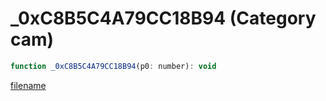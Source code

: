 # _0xC8B5C4A79CC18B94 (Category cam)

```js
function _0xC8B5C4A79CC18B94(p0: number): void
```

[filename](_0xC8B5C4A79CC18B94_m.md ':include')